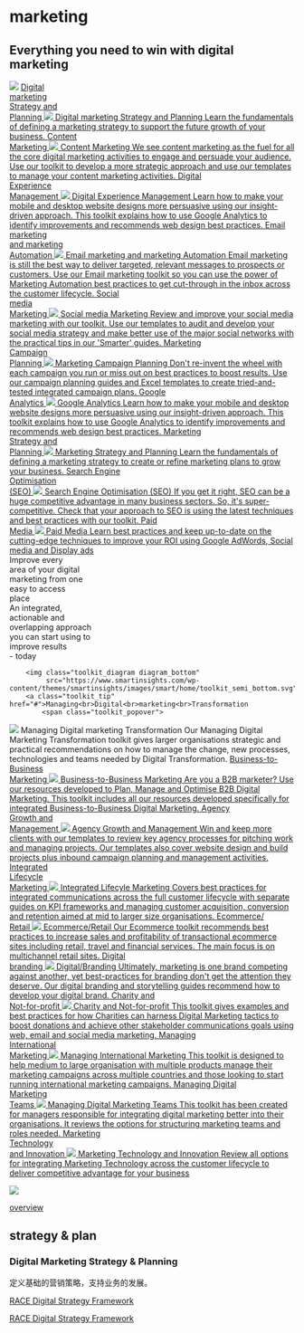 # marketing

<link rel="stylesheet" id="basecss-css"
          href="//www.smartinsights.com/wp-content/themes/smartinsights/lib/css/smartinsights.css?ver=1509699969"
          type="text/css" media="all">
<section class="smart home home_blue_banner">
    <div class="s_wrapper">
        <h2>Everything you need to win with digital marketing</h2>
        <div id="large_diagram_top">
            <img class="toolkit_diagram diagram_top"
                 src="https://www.smartinsights.com/wp-content/themes/smartinsights/images/smart/home/toolkit_semi_top.svg">
            <a class="toolkit_tip" href="#">Digital<br>marketing <br>Strategy and <br>Planning
                <span class="toolkit_popover">
<img class="toolkit_icon"
     src="https://www.smartinsights.com/wp-content/themes/smartinsights/images/smart/icons/toolkit_icon_white.svg">
<span class="title">Digital marketing Strategy and Planning</span>
<span class="para">
Learn the fundamentals of defining a marketing strategy to support the future growth of your business.
</span>
</span>
            </a>
            <a class="toolkit_tip" href="#">Content <br>Marketing
                <span class="toolkit_popover">
<img class="toolkit_icon"
     src="https://www.smartinsights.com/wp-content/themes/smartinsights/images/smart/icons/toolkit_icon_white.svg">
<span class="title">Content Marketing</span>
<span class="para">
We see content marketing as the fuel for all the core digital marketing activities to engage and persuade your audience. Use our toolkit to develop a more strategic approach and use our templates to manage your content marketing activities.
</span>
</span>
            </a>
            <a class="toolkit_tip" href="#">Digital<br> Experience <br>Management
                <span class="toolkit_popover">
<img class="toolkit_icon"
     src="https://www.smartinsights.com/wp-content/themes/smartinsights/images/smart/icons/toolkit_icon_white.svg">
<span class="title">Digital Experience Management</span>
<span class="para">
Learn how to make your mobile and desktop website designs more persuasive using our insight-driven approach. This toolkit explains how to use Google Analytics to identify improvements and recommends web design best practices.
</span>
</span>
            </a>
            <a class="toolkit_tip" href="#">Email <br>marketing <br>and marketing <br>Automation
                <span class="toolkit_popover">
<img class="toolkit_icon"
     src="https://www.smartinsights.com/wp-content/themes/smartinsights/images/smart/icons/toolkit_icon_white.svg">
<span class="title">Email marketing and marketing Automation</span>
<span class="para">
Email marketing is still the best way to deliver targeted, relevant messages to prospects or customers. Use our Email marketing toolkit so you can use the power of Marketing Automation best practices to get cut-through in the inbox across the customer lifecycle.
</span>
</span>
            </a>
            <a class="toolkit_tip" href="#">Social<br>media <br>Marketing
                <span class="toolkit_popover">
<img class="toolkit_icon"
     src="https://www.smartinsights.com/wp-content/themes/smartinsights/images/smart/icons/toolkit_icon_white.svg">
<span class="title">Social media Marketing</span>
<span class="para">
Review and improve your social media marketing with our toolkit. Use our templates to audit and develop your social media strategy and make better use of the major social networks with the practical tips in our 'Smarter' guides.
</span>
</span>
            </a>
            <a class="toolkit_tip" href="#">Marketing <br>Campaign<br> Planning
                <span class="toolkit_popover">
<img class="toolkit_icon"
     src="https://www.smartinsights.com/wp-content/themes/smartinsights/images/smart/icons/toolkit_icon_white.svg">
<span class="title">Marketing Campaign Planning</span>
<span class="para">
Don't re-invent the wheel with each campaign you run or miss out on best practices to boost results. Use our campaign planning guides and Excel templates to create tried-and-tested integrated campaign plans.
</span>
</span>
            </a>
            <a class="toolkit_tip" href="#">Google <br>Analytics
                <span class="toolkit_popover">
<img class="toolkit_icon"
     src="https://www.smartinsights.com/wp-content/themes/smartinsights/images/smart/icons/toolkit_icon_white.svg">
<span class="title">Google Analytics</span>
<span class="para">
Learn how to make your mobile and desktop website designs more persuasive using our insight-driven approach. This toolkit explains how to use Google Analytics to identify improvements and recommends web design best practices.
</span>
</span>
            </a>
            <a class="toolkit_tip" href="#">Marketing <br>Strategy and<br>Planning
                <span class="toolkit_popover">
<img class="toolkit_icon"
     src="https://www.smartinsights.com/wp-content/themes/smartinsights/images/smart/icons/toolkit_icon_white.svg">
<span class="title">Marketing Strategy and Planning</span>
<span class="para">
Learn the fundamentals of defining a marketing strategy to create or refine marketing plans to grow your business.
</span>
</span>
            </a>
            <a class="toolkit_tip" href="#">Search Engine<br>Optimisation<br>(SEO)
                <span class="toolkit_popover">
<img class="toolkit_icon"
     src="https://www.smartinsights.com/wp-content/themes/smartinsights/images/smart/icons/toolkit_icon_white.svg">
<span class="title">Search Engine Optimisation (SEO)</span>
<span class="para">
If you get it right, SEO can be a huge competitive advantage in many business sectors. So, it's super-competitive. Check that your approach to SEO is using the latest techniques and best practices with our toolkit.
</span>
</span>
            </a>
            <a class="toolkit_tip" href="#">Paid<br>Media
                <span class="toolkit_popover">
<img class="toolkit_icon"
     src="https://www.smartinsights.com/wp-content/themes/smartinsights/images/smart/icons/toolkit_icon_white.svg">
<span class="title">Paid Media</span>
<span class="para">
Learn best practices and keep up-to-date on the cutting-edge techniques to improve your ROI using Google AdWords, Social media and Display ads
</span>
</span>
            </a>
            <div id="circle_left">
                Improve every <br>area of your digital <br>marketing from one <br>easy to access <br>place
            </div>
            <div id="circle_right">
                An integrated, <br>actionable and<br>overlapping approach<br>you can start using to<br>improve
                results<br>- today
            </div>
        </div>
    </div>
</section>

<section class="smart home home_blue_banner no_padding">
    <div id="large_diagram_bottom">

        <img class="toolkit_diagram diagram_bottom"
             src="https://www.smartinsights.com/wp-content/themes/smartinsights/images/smart/home/toolkit_semi_bottom.svg">
        <a class="toolkit_tip" href="#">Managing<br>Digital<br>marketing<br>Transformation
            <span class="toolkit_popover">
<img class="toolkit_icon"
     src="https://www.smartinsights.com/wp-content/themes/smartinsights/images/smart/icons/toolkit_icon_white.svg">
<span class="title">Managing Digital marketing Transformation</span>
<span class="para">
Our Managing Digital Marketing Transformation toolkit gives larger organisations strategic and practical recommendations on how to manage the change, new processes, technologies and teams needed by Digital Transformation.
</span>
</span>
        </a>
        <a class="toolkit_tip" href="#">Business-to-<br>Business<br>Marketing
            <span class="toolkit_popover">
<img class="toolkit_icon"
     src="https://www.smartinsights.com/wp-content/themes/smartinsights/images/smart/icons/toolkit_icon_white.svg">
<span class="title">Business-to-Business Marketing</span>
<span class="para">
Are you a B2B marketer? Use our resources developed to Plan, Manage and Optimise B2B Digital Marketing. This toolkit includes all our resources developed specifically for integrated Business-to-Business Digital Marketing.
</span>
</span>
        </a>
        <a class="toolkit_tip" href="#">Agency<br>Growth and<br>Management
            <span class="toolkit_popover">
<img class="toolkit_icon"
     src="https://www.smartinsights.com/wp-content/themes/smartinsights/images/smart/icons/toolkit_icon_white.svg">
<span class="title">Agency Growth and Management</span>
<span class="para">
Win and keep more clients with our templates to review key agency processes for pitching work and managing projects. Our templates also cover website design and build projects plus inbound campaign planning and management activities.
</span>
</span>
        </a>
        <a class="toolkit_tip" href="#">Integrated<br>Lifecycle<br>Marketing
            <span class="toolkit_popover">
<img class="toolkit_icon"
     src="https://www.smartinsights.com/wp-content/themes/smartinsights/images/smart/icons/toolkit_icon_white.svg">
<span class="title">Integrated Lifecyle Marketing</span>
<span class="para">
Covers best practices for integrated communications across the full customer lifecycle with separate guides on KPI frameworks and managing customer acquisition, conversion and retention aimed at mid to larger size organisations.
</span>
</span>
        </a>
        <a class="toolkit_tip" href="#">Ecommerce/<br>Retail
            <span class="toolkit_popover">
<img class="toolkit_icon"
     src="https://www.smartinsights.com/wp-content/themes/smartinsights/images/smart/icons/toolkit_icon_white.svg">
<span class="title">Ecommerce/Retail</span>
<span class="para">
Our Ecommerce toolkit recommends best practices to increase sales and profitability of transactional ecommerce sites including retail, travel and financial services. The main focus is on multichannel retail sites.
</span>
</span>
        </a>
        <a class="toolkit_tip" href="#">Digital<br>branding
            <span class="toolkit_popover">
<img class="toolkit_icon"
     src="https://www.smartinsights.com/wp-content/themes/smartinsights/images/smart/icons/toolkit_icon_white.svg">
<span class="title">Digital/Branding</span>
<span class="para">
Ultimately, marketing is one brand competing against another, yet best-practices for branding don't get the attention they deserve. Our digital branding and storytelling guides recommend how to develop your digital brand.
</span>
</span>
        </a>
        <a class="toolkit_tip" href="#">Charity and<br>Not-for-profit
            <span class="toolkit_popover">
<img class="toolkit_icon"
     src="https://www.smartinsights.com/wp-content/themes/smartinsights/images/smart/icons/toolkit_icon_white.svg">
<span class="title">Charity and Not-for-profit</span>
<span class="para">
This toolkit gives examples and best practices for how Charities can harness Digital Marketing tactics to boost donations and achieve other stakeholder communications goals using web, email and social media marketing.
</span>
</span>
        </a>
        <a class="toolkit_tip" href="#">Managing<br>International<br>Marketing
            <span class="toolkit_popover">
<img class="toolkit_icon"
     src="https://www.smartinsights.com/wp-content/themes/smartinsights/images/smart/icons/toolkit_icon_white.svg">
<span class="title">Managing International Marketing</span>
<span class="para">
This toolkit is designed to help medium to large organisation with multiple products manage their marketing campaigns across multiple countries and those looking to start running international marketing campaigns.
</span>
</span>
        </a>
        <a class="toolkit_tip" href="#">Managing Digital<br>Marketing<br>Teams
            <span class="toolkit_popover">
<img class="toolkit_icon"
     src="https://www.smartinsights.com/wp-content/themes/smartinsights/images/smart/icons/toolkit_icon_white.svg">
<span class="title">Managing Digital Marketing Teams</span>
<span class="para">
This toolkit has been created for managers responsible for integrating digital marketing better into their organisations. It reviews the options for structuring marketing teams and roles needed.
</span>
</span>
        </a>
        <a class="toolkit_tip" href="#">Marketing <br>Technology<br>and Innovation
            <span class="toolkit_popover">
<img class="toolkit_icon"
     src="https://www.smartinsights.com/wp-content/themes/smartinsights/images/smart/icons/toolkit_icon_white.svg">
<span class="title">Marketing Technology and Innovation</span>
<span class="para">
Review all options for integrating Marketing Technology across the customer lifecycle to deliver competitive advantage for your business
</span>
</span>
        </a>
    </div>
    <img class="toolkit_footer"
         src="https://www.smartinsights.com/wp-content/themes/smartinsights/images/smart/home/toolkit_footer.png">
</section>

[overview](2017-11-11-overview.html)

## strategy & plan

### Digital Marketing Strategy & Planning

定义基础的营销策略，支持业务的发展。

[RACE Digital Strategy Framework](2017-11-11-RACE-Digital-Strategy-Framework.md)

[RACE Digital Strategy Framework](../2017-11-11-RACE-Digital-Strategy-Framework.md)
